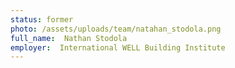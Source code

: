 ```yaml
---
status: former
photo: /assets/uploads/team/natahan_stodola.png
full_name:  Nathan Stodola
employer:  International WELL Building Institute
---
```

